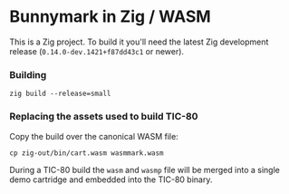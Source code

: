 # Bunnymark in Zig / WASM

This is a Zig project.  To build it you'll need the latest Zig development release (`0.14.0-dev.1421+f87dd43c1` or newer).

### Building

```
zig build --release=small
```

### Replacing the assets used to build TIC-80

Copy the build over the canonical WASM file:

```
cp zig-out/bin/cart.wasm wasmmark.wasm
```

During a TIC-80 build the `wasm` and `wasmp` file will be merged into a single demo cartridge and embedded into the TIC-80 binary.
